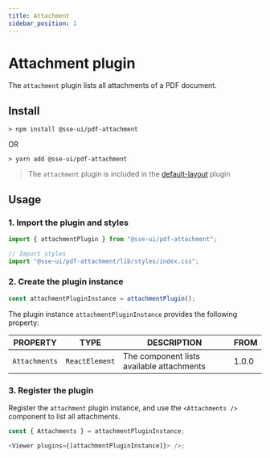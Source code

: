 ```yaml
---
title: Attachment
sidebar_position: 1
---
```


# Attachment plugin

The `attachment` plugin lists all attachments of a PDF document.

## Install

```
> npm install @sse-ui/pdf-attachment
```

OR

```
> yarn add @sse-ui/pdf-attachment
```

> The `attachment` plugin is included in the [default-layout](/docs/sse-pdf-viewer/plugins/Default-layout) plugin

## Usage

### 1. Import the plugin and styles

```javascript
import { attachmentPlugin } from "@sse-ui/pdf-attachment";

// Import styles
import "@sse-ui/pdf-attachment/lib/styles/index.css";
```

### 2. Create the plugin instance

```javascript
const attachmentPluginInstance = attachmentPlugin();
```

The plugin instance `attachmentPluginInstance` provides the following property:

| PROPERTY      | TYPE           | DESCRIPTION                               | FROM  |
| ------------- | -------------- | ----------------------------------------- | ----- |
| `Attachments` | `ReactElement` | The component lists available attachments | 1.0.0 |

### 3. Register the plugin

Register the `attachment` plugin instance, and use the `<Attachments />` component to list all attachments.

```javascript
const { Attachments } = attachmentPluginInstance;

<Viewer plugins={[attachmentPluginInstance]}> />;
```

<!-- ## See also -->

